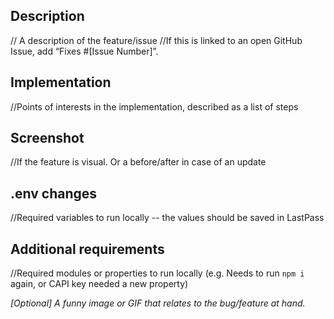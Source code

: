## Description
// A description of the feature/issue
//If this is linked to an open GitHub Issue, add “Fixes #[Issue Number]”.

## Implementation
//Points of interests in the implementation, described as a list of steps

## Screenshot
//If the feature is visual. Or a before/after in case of an update

## .env changes
//Required variables to run locally -- the values should be saved in LastPass

## Additional requirements
//Required modules or properties to run locally (e.g. Needs to run `npm i` again, or CAPI key needed a new property)

_[Optional] A funny image or GIF that relates to the bug/feature at hand._
